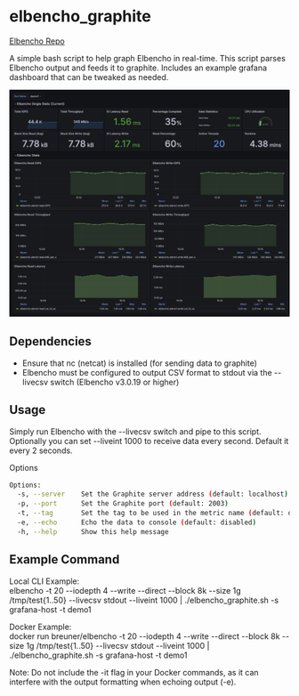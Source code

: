 # elbencho_graphite

[Elbencho Repo](https://github.com/breuner/elbencho)

A simple bash script to help graph Elbencho in real-time.  This script parses Elbencho output and feeds it to graphite. Includes an example grafana dashboard that can be tweaked as needed.

![elbencho_graphite dashboard](assets/elbencho_dashboard.png "elbencho_graphite dashboard")

## Dependencies

- Ensure that nc (netcat) is installed (for sending data to graphite)
- Elbencho must be configured to output CSV format to stdout via the --livecsv switch (Elbencho v3.0.19 or higher)

## Usage

Simply run Elbencho with the --livecsv switch and pipe to this script.  Optionally you can set --liveint 1000 to receive data every second.  Default it every 2 seconds.

Options

```bash
Options:
  -s, --server    Set the Graphite server address (default: localhost)
  -p, --port      Set the Graphite port (default: 2003)
  -t, --tag       Set the tag to be used in the metric name (default: default)
  -e, --echo      Echo the data to console (default: disabled)
  -h, --help      Show this help message

```

## Example Command

Local CLI Example:  
elbencho -t 20 --iodepth 4 --write --direct --block 8k --size 1g /tmp/test{1..50} --livecsv stdout --liveint 1000 | ./elbencho_graphite.sh -s grafana-host -t demo1

Docker Example:  
docker run breuner/elbencho -t 20 --iodepth 4 --write --direct --block 8k --size 1g /tmp/test{1..50} --livecsv stdout --liveint 1000 | ./elbencho_graphite.sh -s grafana-host -t demo1

Note: Do not include the -it flag in your Docker commands, as it can interfere with the output formatting when echoing output (-e).
